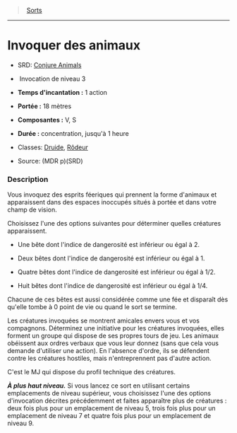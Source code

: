 ﻿---
!SpellItem
Family: SpellHD
Level: 3
Type: Invocation
CastingTime: 1 action
Range: 18 mètres
Components: V, S
Duration: concentration, jusqu'à 1 heure
Classes: '[Druide](hd_druid.md), [Rôdeur](hd_ranger.md)'
Id: spells_hd.md#invoquer-des-animaux
ParentLink: spells_hd.md#sorts
Name: Invoquer des animaux
ParentName: Sorts
NameLevel: 1
AltName: '[Conjure Animals](srd_spells_conjure_animals.md)'
Source: (MDR p)(SRD)
Attributes:
  Name: Invoquer des animaux
  Markdown: >+
    # <!--Name-->Invoquer des animaux<!--/Name-->


    - SRD: <!--AltName-->[Conjure Animals](srd_spells_conjure_animals.md)<!--/AltName-->


    -  <!--Type-->Invocation<!--/Type--> de niveau <!--Level-->3<!--/Level-->


    - **Temps d'incantation :** <!--CastingTime-->1 action<!--/CastingTime-->


    - **Portée :** <!--Range-->18 mètres<!--/Range-->


    - **Composantes :** <!--Components-->V, S<!--/Components-->


    - **Durée :** <!--Duration-->concentration, jusqu'à 1 heure<!--/Duration-->


    - Classes: <!--Classes-->[Druide](hd_druid.md), [Rôdeur](hd_ranger.md)<!--/Classes-->


    - Source: <!--Source-->(MDR p)(SRD)<!--/Source-->


    ### Description


    Vous invoquez des esprits féeriques qui prennent la forme d'animaux et apparaissent dans des espaces inoccupés situés à portée et dans votre champ de vision.


    Choisissez l'une des options suivantes pour déterminer quelles créatures apparaissent.


    * Une bête dont l'indice de dangerosité est inférieur ou égal à 2.


    * Deux bêtes dont l'indice de dangerosité est inférieur ou égal à 1.


    * Quatre bêtes dont l'indice de dangerosité est inférieur ou égal à 1/2.


    * Huit bêtes dont l'indice de dangerosité est inférieur ou égal à 1/4.


    Chacune de ces bêtes est aussi considérée comme une fée et disparaît dès qu'elle tombe à 0 point de vie ou quand le sort se termine.


    Les créatures invoquées se montrent amicales envers vous et vos compagnons. Déterminez une initiative pour les créatures invoquées, elles forment un groupe qui dispose de ses propres tours de jeu. Les animaux obéissent aux ordres verbaux que vous leur donnez (sans que cela vous demande d'utiliser une action). En l'absence d'ordre, ils se défendent contre les créatures hostiles, mais n'entreprennent pas d'autre action.


    C'est le MJ qui dispose du profil technique des créatures.


    **_À plus haut niveau._** Si vous lancez ce sort en utilisant certains emplacements de niveau supérieur, vous choisissez l'une des options d'invocation décrites précédemment et faites apparaître plus de créatures : deux fois plus pour un emplacement de niveau 5, trois fois plus pour un emplacement de niveau 7 et quatre fois plus pour un emplacement de niveau 9.

  AltName: '[Conjure Animals](srd_spells_conjure_animals.md)'
  Type: Invocation
  Level: 3
  CastingTime: 1 action
  Range: 18 mètres
  Components: V, S
  Duration: concentration, jusqu'à 1 heure
  Classes: '[Druide](hd_druid.md), [Rôdeur](hd_ranger.md)'
  Source: (MDR p)(SRD)
AttributesDictionary: >+
  Name: Invoquer des animaux

  Markdown: >+

    # <!--Name-->Invoquer des animaux<!--/Name-->





    - SRD: <!--AltName-->[Conjure Animals](srd_spells_conjure_animals.md)<!--/AltName-->





    -  <!--Type-->Invocation<!--/Type--> de niveau <!--Level-->3<!--/Level-->





    - **Temps d'incantation :** <!--CastingTime-->1 action<!--/CastingTime-->





    - **Portée :** <!--Range-->18 mètres<!--/Range-->





    - **Composantes :** <!--Components-->V, S<!--/Components-->





    - **Durée :** <!--Duration-->concentration, jusqu'à 1 heure<!--/Duration-->





    - Classes: <!--Classes-->[Druide](hd_druid.md), [Rôdeur](hd_ranger.md)<!--/Classes-->





    - Source: <!--Source-->(MDR p)(SRD)<!--/Source-->





    ### Description





    Vous invoquez des esprits féeriques qui prennent la forme d'animaux et apparaissent dans des espaces inoccupés situés à portée et dans votre champ de vision.





    Choisissez l'une des options suivantes pour déterminer quelles créatures apparaissent.





    * Une bête dont l'indice de dangerosité est inférieur ou égal à 2.





    * Deux bêtes dont l'indice de dangerosité est inférieur ou égal à 1.





    * Quatre bêtes dont l'indice de dangerosité est inférieur ou égal à 1/2.





    * Huit bêtes dont l'indice de dangerosité est inférieur ou égal à 1/4.





    Chacune de ces bêtes est aussi considérée comme une fée et disparaît dès qu'elle tombe à 0 point de vie ou quand le sort se termine.





    Les créatures invoquées se montrent amicales envers vous et vos compagnons. Déterminez une initiative pour les créatures invoquées, elles forment un groupe qui dispose de ses propres tours de jeu. Les animaux obéissent aux ordres verbaux que vous leur donnez (sans que cela vous demande d'utiliser une action). En l'absence d'ordre, ils se défendent contre les créatures hostiles, mais n'entreprennent pas d'autre action.





    C'est le MJ qui dispose du profil technique des créatures.





    **_À plus haut niveau._** Si vous lancez ce sort en utilisant certains emplacements de niveau supérieur, vous choisissez l'une des options d'invocation décrites précédemment et faites apparaître plus de créatures : deux fois plus pour un emplacement de niveau 5, trois fois plus pour un emplacement de niveau 7 et quatre fois plus pour un emplacement de niveau 9.



  AltName: '[Conjure Animals](srd_spells_conjure_animals.md)'

  Type: Invocation

  Level: 3

  CastingTime: 1 action

  Range: 18 mètres

  Components: V, S

  Duration: concentration, jusqu'à 1 heure

  Classes: '[Druide](hd_druid.md), [Rôdeur](hd_ranger.md)'

  Source: (MDR p)(SRD)

---
> [Sorts](hd_spells.md)

---

# Invoquer des animaux

- SRD: [Conjure Animals](srd_spells_conjure_animals.md)

-  Invocation de niveau 3

- **Temps d'incantation :** 1 action

- **Portée :** 18 mètres

- **Composantes :** V, S

- **Durée :** concentration, jusqu'à 1 heure

- Classes: [Druide](hd_druid.md), [Rôdeur](hd_ranger.md)

- Source: (MDR p)(SRD)

### Description

Vous invoquez des esprits féeriques qui prennent la forme d'animaux et apparaissent dans des espaces inoccupés situés à portée et dans votre champ de vision.

Choisissez l'une des options suivantes pour déterminer quelles créatures apparaissent.

* Une bête dont l'indice de dangerosité est inférieur ou égal à 2.

* Deux bêtes dont l'indice de dangerosité est inférieur ou égal à 1.

* Quatre bêtes dont l'indice de dangerosité est inférieur ou égal à 1/2.

* Huit bêtes dont l'indice de dangerosité est inférieur ou égal à 1/4.

Chacune de ces bêtes est aussi considérée comme une fée et disparaît dès qu'elle tombe à 0 point de vie ou quand le sort se termine.

Les créatures invoquées se montrent amicales envers vous et vos compagnons. Déterminez une initiative pour les créatures invoquées, elles forment un groupe qui dispose de ses propres tours de jeu. Les animaux obéissent aux ordres verbaux que vous leur donnez (sans que cela vous demande d'utiliser une action). En l'absence d'ordre, ils se défendent contre les créatures hostiles, mais n'entreprennent pas d'autre action.

C'est le MJ qui dispose du profil technique des créatures.

**_À plus haut niveau._** Si vous lancez ce sort en utilisant certains emplacements de niveau supérieur, vous choisissez l'une des options d'invocation décrites précédemment et faites apparaître plus de créatures : deux fois plus pour un emplacement de niveau 5, trois fois plus pour un emplacement de niveau 7 et quatre fois plus pour un emplacement de niveau 9.

